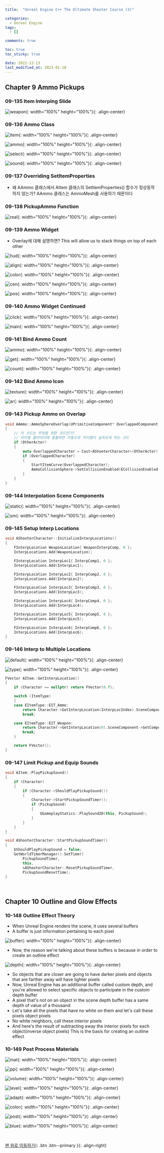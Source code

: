 ```yaml
---
title:  "Unreal Engine C++ The Ultimate Shooter Course (3)"

categories:
  - Unreal Engine
tags:
  - []

comments: true

toc: true
toc_sticky: true

date: 2022-12-13
last_modified_at: 2023-01-10
---
```


## Chapter 9 Ammo Pickups

### 09-135 Item Interping Slide

![weapon](https://user-images.githubusercontent.com/80055816/211625303-047e0f18-1a21-42ff-a670-907d054f5de2.PNG){: width="100%" height="100%"}{: .align-center}

### 09-136 Ammo Class

![item](https://user-images.githubusercontent.com/80055816/211721397-56215efc-47de-47f9-bce0-b01821332f5a.PNG){: width="100%" height="100%"}{: .align-center}

![ammo](https://user-images.githubusercontent.com/80055816/211721429-14e0f85f-49e6-4437-8680-8e9866862082.PNG){: width="100%" height="100%"}{: .align-center}

![select](https://user-images.githubusercontent.com/80055816/211721467-e42a5899-936b-4797-abad-2776c95e5929.PNG){: width="100%" height="100%"}{: .align-center}

![sound](https://user-images.githubusercontent.com/80055816/211721503-3eee7ddc-c7f4-4494-84f5-d4d7048efc25.PNG){: width="100%" height="100%"}{: .align-center}

### 09-137 Overriding SetItemProperties
- 왜 AAmmo 클래스에서 AItem 클래스의 SetItemProperties() 함수가 정상동작 하지 않는가? AAmmo 클래스는 AmmoMesh를 사용하기 때문이다

### 09-138 PickupAmmo Function

![real](https://user-images.githubusercontent.com/80055816/211761372-baf4faef-c77e-4c94-a6f8-3af18f2c960a.PNG){: width="100%" height="100%"}{: .align-center}

### 09-139 Ammo Widget
- Overlay에 대해 설명하면? This will allow us to stack things on top of each other

![hud](https://user-images.githubusercontent.com/80055816/211761519-c9aa0f8b-a715-4c3c-a8c4-d260fbfd901d.PNG){: width="100%" height="100%"}{: .align-center}

![align](https://user-images.githubusercontent.com/80055816/211761629-86b648aa-b133-41d6-9b30-f93735cc9382.PNG){: width="100%" height="100%"}{: .align-center}

![color](https://user-images.githubusercontent.com/80055816/211761665-f08d996f-5a54-466a-98a1-34d7e046d1e7.PNG){: width="100%" height="100%"}{: .align-center}

![cen](https://user-images.githubusercontent.com/80055816/211761722-f9bb4f27-35f4-4c14-b060-cd85a3ded550.PNG){: width="100%" height="100%"}{: .align-center}

![pos](https://user-images.githubusercontent.com/80055816/211761791-a0a66123-7acd-4121-b177-0aa8a9da6f15.PNG){: width="100%" height="100%"}{: .align-center}

### 09-140 Ammo Widget Continued

![click](https://user-images.githubusercontent.com/80055816/211798087-0420339e-903b-443c-bbd2-6ac93c405d2c.PNG){: width="100%" height="100%"}{: .align-center}

![main](https://user-images.githubusercontent.com/80055816/211798155-aa6a3c47-0413-49f0-92ae-3113a4f2de5c.PNG){: width="100%" height="100%"}{: .align-center}

### 09-141 Bind Ammo Count

![ammo](https://user-images.githubusercontent.com/80055816/211813548-180d268b-1608-4d26-b551-ebfa96dbc1b0.PNG){: width="100%" height="100%"}{: .align-center}

![get](https://user-images.githubusercontent.com/80055816/211813639-2cdeff85-a142-4776-a970-ac10162a4f13.PNG){: width="100%" height="100%"}{: .align-center}

![count](https://user-images.githubusercontent.com/80055816/211813683-6860cdcd-2254-4340-bfdd-47ad95ce776e.PNG){: width="100%" height="100%"}{: .align-center}

### 09-142 Bind Ammo Icon

![texture](https://user-images.githubusercontent.com/80055816/211818052-8eaf674a-cdc4-4ce6-bc1d-a36deeeef7ed.PNG){: width="100%" height="100%"}{: .align-center}

![ar](https://user-images.githubusercontent.com/80055816/211818239-c63077df-8e30-4f43-b9b6-51b53598fc55.PNG){: width="100%" height="100%"}{: .align-center}

### 09-143 Pickup Ammo on Overlap

```cpp
void AAmmo::AmmoSphereOverlap(UPrimitiveComponent* OverlappedComponent, AActor* OtherActor, UPrimitiveComponent* OtherComp, int32 OtherBodyIndex, bool bFromSweep, const FHitResult& SweepResult)
{
	// 이 코드는 무엇을 위한 코드인가?
	// 아이템 콜라이더에 충돌하면 자동으로 아이템이 습득되게 하는 코드
	if (OtherActor)
	{
		auto OverlappedCharacter = Cast<AShooterCharacter>(OtherActor);
		if (OverlappedCharacter)
		{
			StartItemCurve(OverlappedCharacter);
			AmmoCollisionSphere->SetCollisionEnabled(ECollisionEnabled::NoCollision);
		}
	}
}
```

### 09-144 Interpolation Scene Components

![static](https://user-images.githubusercontent.com/80055816/211864692-3a7b49f3-8eee-42e8-9a64-e777096d8095.PNG){: width="100%" height="100%"}{: .align-center}

![sm](https://user-images.githubusercontent.com/80055816/211864758-54c8daef-8e8e-48e8-8e29-a33011653813.PNG){: width="100%" height="100%"}{: .align-center}

### 09-145 Setup Interp Locations

```cpp
void AShooterCharacter::InitializeInterpLocations()
{
	FInterpLocation WeaponLocation{ WeaponInterpComp, 0 };
	InterpLocations.Add(WeaponLocation);

	FInterpLocation InterpLoc1{ InterpComp1, 0 };
	InterpLocations.Add(InterpLoc1);

	FInterpLocation InterpLoc2{ InterpComp2, 0 };
	InterpLocations.Add(InterpLoc2);

	FInterpLocation InterpLoc3{ InterpComp3, 0 };
	InterpLocations.Add(InterpLoc3);

	FInterpLocation InterpLoc4{ InterpComp4, 0 };
	InterpLocations.Add(InterpLoc4);

	FInterpLocation InterpLoc5{ InterpComp5, 0 };
	InterpLocations.Add(InterpLoc5);

	FInterpLocation InterpLoc6{ InterpComp6, 0 };
	InterpLocations.Add(InterpLoc6);
}
```

### 09-146 Interp to Multiple Locations

![default](https://user-images.githubusercontent.com/80055816/212010273-311a1cf8-d050-4419-a746-ace2a73f5905.PNG){: width="100%" height="100%"}{: .align-center}

![type](https://user-images.githubusercontent.com/80055816/212010388-383a2755-a993-4f74-970c-4a88ef030a3b.PNG){: width="100%" height="100%"}{: .align-center}

```cpp
FVector AItem::GetInterpLocation()
{
	if (Character == nullptr) return FVector(0.f);

	switch (ItemType)
	{
	case EItemType::EIT_Ammo:
		return Character->GetInterpLocation(InterpLocIndex).SceneComponent->GetComponentLocation();
		break;

	case EItemType::EIT_Weapon:
		return Character->GetInterpLocation(0).SceneComponent->GetComponentLocation();
		break;
	}

	return FVector();
}
```

### 09-147 Limit Pickup and Equip Sounds

```cpp
void AItem::PlayPickupSound()
{
	if (Character)
	{
		if (Character->ShouldPlayPickupSound())
		{
			Character->StartPickupSoundTimer();
			if (PickupSound)
			{
				UGameplayStatics::PlaySound2D(this, PickupSound);
			}
		}
	}
}
```

```cpp
void AShooterCharacter::StartPickupSoundTimer()
{
	bShouldPlayPickupSound = false;
	GetWorldTimerManager().SetTimer(
		PickupSoundTimer,
		this,
		&AShooterCharacter::ResetPickupSoundTimer,
		PickupSoundResetTime);
}
```

<br>

## Chapter 10 Outline and Glow Effects

### 10-148 Outline Effect Theory
- When Unreal Engine renders the scene, it uses several buffers
- A buffer is just information pertaining to each pixel

![buffer](https://user-images.githubusercontent.com/80055816/212023729-afa4a115-4163-4feb-af04-98f64a8c3148.PNG){: width="100%" height="100%"}{: .align-center}

- Now, the reason we're talking about these buffers is because in order to create an outline effect

![depth](https://user-images.githubusercontent.com/80055816/212023851-e4b0bcf1-cf3e-44be-a6b8-9cf27f5f9a15.PNG){: width="100%" height="100%"}{: .align-center}

- So objects that are closer are going to have darker pixels and objects that are farther away will have lighter pixels
- Now, Unreal Engine has an additional buffer called custom depth, and you're allowed to select specific objects to participate in the custom depth buffer
- A pixel that's not on an object in the scene depth buffer has a same depth of value of a thousand
- Let's take all the pixels that have no white on them and let's call these pixels object pixels
- No white neighbors, call these interior pixels
- And here's the result of subtracting away the interior pixels for each object(inverse object pixels) This is the basis for creating an outline effect

### 10-149 Post Process Materials

![mat](https://user-images.githubusercontent.com/80055816/212042321-f12fc8fb-dc0f-4b98-8615-0c6e89466c03.PNG){: width="100%" height="100%"}{: .align-center}

![pp](https://user-images.githubusercontent.com/80055816/212042472-74cc8a16-610e-49d9-b89f-8e7f1f62aa22.PNG){: width="100%" height="100%"}{: .align-center}

![volume](https://user-images.githubusercontent.com/80055816/212042534-20273592-bc62-4ed1-bcf7-f835eb4bc57f.PNG){: width="100%" height="100%"}{: .align-center}

![level](https://user-images.githubusercontent.com/80055816/212042586-7a54687e-3db0-4299-9de9-49f9c60f04b1.PNG){: width="100%" height="100%"}{: .align-center}

![adapt](https://user-images.githubusercontent.com/80055816/212042637-453fa93f-312e-4f80-a408-0d32a5115206.PNG){: width="100%" height="100%"}{: .align-center}

![color](https://user-images.githubusercontent.com/80055816/212042713-7362cc48-45d2-4ef2-9f8b-e195e7ae268b.PNG){: width="100%" height="100%"}{: .align-center}

![post](https://user-images.githubusercontent.com/80055816/212042774-1575222a-9797-465f-ab25-dd94294f704d.PNG){: width="100%" height="100%"}{: .align-center}

![blue](https://user-images.githubusercontent.com/80055816/212042827-1f0af172-4164-4650-b122-3de5f922c5ec.PNG){: width="100%" height="100%"}{: .align-center}

<br>

[맨 위로 이동하기](#){: .btn .btn--primary }{: .align-right}